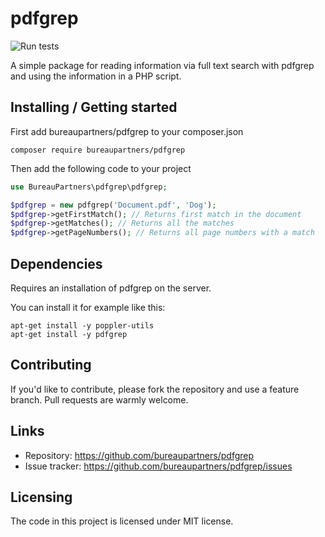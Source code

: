 # pdfgrep
![Run tests](https://github.com/bureaupartners/pdfgrep/workflows/Run%20tests/badge.svg?branch=master)

A simple package for reading information via full text search with pdfgrep and using the information in a PHP script.

## Installing / Getting started
First add bureaupartners/pdfgrep to your composer.json
```shell
composer require bureaupartners/pdfgrep
```
Then add the following code to your project
```php
use BureauPartners\pdfgrep\pdfgrep;

$pdfgrep = new pdfgrep('Document.pdf', 'Dog');
$pdfgrep->getFirstMatch(); // Returns first match in the document
$pdfgrep->getMatches(); // Returns all the matches
$pdfgrep->getPageNumbers(); // Returns all page numbers with a match
```

## Dependencies

Requires an installation of pdfgrep on the server.

You can install it for example like this:
```shell
apt-get install -y poppler-utils
apt-get install -y pdfgrep
```

## Contributing

If you'd like to contribute, please fork the repository and use a feature
branch. Pull requests are warmly welcome.

## Links
- Repository: https://github.com/bureaupartners/pdfgrep
- Issue tracker: https://github.com/bureaupartners/pdfgrep/issues


## Licensing
The code in this project is licensed under MIT license.
